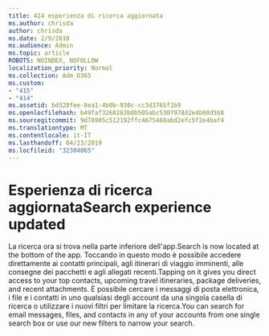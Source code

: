 ```yaml
---
title: 414 esperienza di ricerca aggiornata
ms.author: chrisda
author: chrisda
ms.date: 2/9/2018
ms.audience: Admin
ms.topic: article
ROBOTS: NOINDEX, NOFOLLOW
localization_priority: Normal
ms.collection: Adm_O365
ms.custom:
- "415"
- "414"
ms.assetid: bd328fee-8ea1-4b0b-930c-cc3d3765f1b9
ms.openlocfilehash: b49faf3268263b0b505abc5307978d2e4b08d5b8
ms.sourcegitcommit: 9d78905c512192ffc4675468abd2efc5f2e4baf4
ms.translationtype: MT
ms.contentlocale: it-IT
ms.lasthandoff: 04/23/2019
ms.locfileid: "32384065"
---
```

# <a name="search-experience-updated"></a><span data-ttu-id="4dab9-102">Esperienza di ricerca aggiornata</span><span class="sxs-lookup"><span data-stu-id="4dab9-102">Search experience updated</span></span>

<span data-ttu-id="4dab9-103">La ricerca ora si trova nella parte inferiore dell'app.</span><span class="sxs-lookup"><span data-stu-id="4dab9-103">Search is now located at the bottom of the app.</span></span> <span data-ttu-id="4dab9-104">Toccando in questo modo è possibile accedere direttamente ai contatti principali, agli itinerari di viaggio imminenti, alle consegne dei pacchetti e agli allegati recenti.</span><span class="sxs-lookup"><span data-stu-id="4dab9-104">Tapping on it gives you direct access to your top contacts, upcoming travel itineraries, package deliveries, and recent attachments.</span></span> <span data-ttu-id="4dab9-105">È possibile cercare i messaggi di posta elettronica, i file e i contatti in uno qualsiasi degli account da una singola casella di ricerca o utilizzare i nuovi filtri per limitare la ricerca.</span><span class="sxs-lookup"><span data-stu-id="4dab9-105">You can search for email messages, files, and contacts in any of your accounts from one single search box or use our new filters to narrow your search.</span></span>
